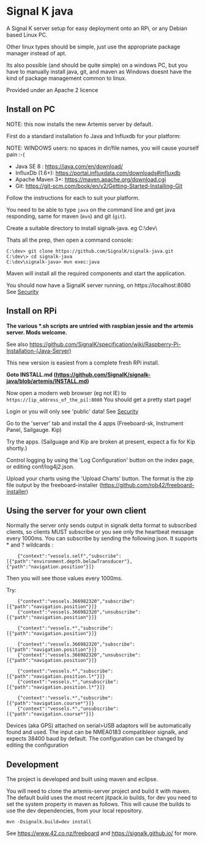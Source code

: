 Signal K java 
=================================================


A Signal K server setup for easy deployment onto an RPi, or any Debian based Linux PC. 

Other linux types should be simple, just use the appropriate package manager instead of apt.

Its also possible (and should be quite simple) on a windows PC, but you have to manually install java, git, and maven as Windows doesnt have the kind of package management common to linux.

Provided under an Apache 2 licence

Install on PC
--------------

NOTE: this now installs the new Artemis server by default.

First do a standard installation fo Java and Influxdb for your platform:

NOTE: WINDOWS users: no spaces in dir/file names, you will cause yourself pain :-(

* Java SE 8 : https://java.com/en/download/
* InfluxDb (1.6+): https://portal.influxdata.com/downloads#influxdb
* Apache Maven 3+: https://maven.apache.org/download.cgi
* Git: https://git-scm.com/book/en/v2/Getting-Started-Installing-Git

Follow the instructions for each to suit your platform.

You need to be able to type `java` on the command line and get java responding, same for maven (`mvn`) and git (`git`).

Create a suitable directory to install signalk-java. eg C:\dev\

Thats all the prep, then open a command console:
```
C:\dev> git clone https://github.com/SignalK/signalk-java.git
C:\dev\> cd signalk-java
C:\dev\signalk-java> mvn exec:java
```
Maven will install all the required components and start the application.  

You should now have a SignalK server running, on https://localhost:8080
See [Security](./SECURITY.md)


Install on RPi
--------------

__The various *.sh scripts are untried with raspbian jessie and the artemis server. Mods welcome.__

See also https://github.com/SignalK/specification/wiki/Raspberry-Pi-Installation-(Java-Server)

This new version is easiest from a complete fresh RPi install.

__Goto INSTALL.md (https://github.com/SignalK/signalk-java/blob/artemis/INSTALL.md)__

Now open a modern web browser (eg not IE) to `https://[ip_address_of_the_pi]:8080`
You should get a pretty start page! 

Login or you will only see 'public' data! See [Security](./SECURITY.md)

Go to the 'server' tab and install the 4 apps (Freeboard-sk, Instrument Panel, Sailgauge. Kip)

Try the apps. (Sailguage and Kip are broken at present, expect a fix for Kip shortly.)

Control logging by using the 'Log Configuration' button on the index page, or editing conf/log4j2.json. 

Upload your charts using the 'Upload Charts' button. The format is the zip file output by the freeboard-installer (https://github.com/rob42/freeboard-installer)


Using the server for your own client
------------------------------------


Normally the server only sends output in signalk delta format to subscribed clients, so clients MUST subscribe or you see only the heartbeat message every 1000ms.
You can subscribe by sending the following json. It supports * and ? wildcards :
```
	{"context":"vessels.self","subscribe":[{"path":"environment.depth.belowTransducer"},{"path":"navigation.position"}]}
``` 
Then you will see those values every 1000ms.

Try:
```
	{"context":"vessels.366982320","subscribe":[{"path":"navigation.position"}]}
	{"context":"vessels.366982320","unsubscribe":[{"path":"navigation.position"}]}
	
	{"context":"vessels.*","subscribe":[{"path":"navigation.position"}]}
	
	{"context":"vessels.366982320","subscribe":[{"path":"navigation.position"}]}
	{"context":"vessels.366982320","unsubscribe":[{"path":"navigation.position"}]}
	
	{"context":"vessels.*","subscribe":[{"path":"navigation.position.l*"}]}
	{"context":"vessels.*","unsubscribe":[{"path":"navigation.position.l*"}]}
	
	{"context":"vessels.*","subscribe":[{"path":"navigation.course*"}]}
	{"context":"vessels.*","unsubscribe":[{"path":"navigation.course*"}]}
``` 

Devices (aka GPS) attached on serial>USB adaptors will be automatically found and used. The input can be NMEA0183 compatibleor signalk, and expects 38400 baud by default. The configuration can be changed by editing the configuration


Development
-----------
The project is developed and built using maven and eclipse. 

You will need to clone the artemis-server project and build it with maven. The default build uses the most recent jitpack.io builds, for dev you need to set the system property in maven as follows. This will cause the builds to use the dev dependencies, from your local repository.

```
mvn -Dsignalk.build=dev install
```

See https://www.42.co.nz/freeboard and https://signalk.github.io/ for more.
